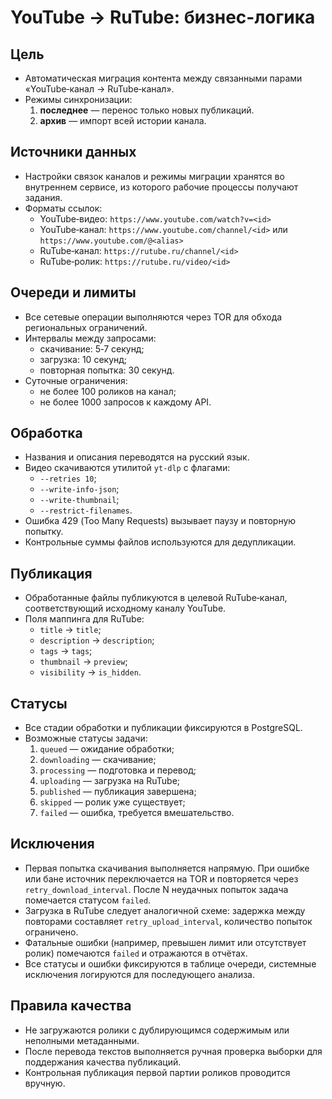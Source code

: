 # YouTube → RuTube: бизнес-логика

## Цель
- Автоматическая миграция контента между связанными парами «YouTube‑канал → RuTube‑канал».
- Режимы синхронизации:
  1. **последнее** — перенос только новых публикаций.
  2. **архив** — импорт всей истории канала.

## Источники данных
- Настройки связок каналов и режимы миграции хранятся во внутреннем сервисе, из которого рабочие процессы получают задания.
- Форматы ссылок:
  - YouTube‑видео: `https://www.youtube.com/watch?v=<id>`
  - YouTube‑канал: `https://www.youtube.com/channel/<id>` или `https://www.youtube.com/@<alias>`
  - RuTube‑канал: `https://rutube.ru/channel/<id>`
  - RuTube‑ролик: `https://rutube.ru/video/<id>`

## Очереди и лимиты
- Все сетевые операции выполняются через TOR для обхода региональных ограничений.
- Интервалы между запросами:
  - скачивание: 5‑7 секунд;
  - загрузка: 10 секунд;
  - повторная попытка: 30 секунд.
- Суточные ограничения:
  - не более 100 роликов на канал;
  - не более 1000 запросов к каждому API.

## Обработка
- Названия и описания переводятся на русский язык.
- Видео скачиваются утилитой `yt-dlp` с флагами:
  - `--retries 10`;
  - `--write-info-json`;
  - `--write-thumbnail`;
  - `--restrict-filenames`.
- Ошибка 429 (Too Many Requests) вызывает паузу и повторную попытку.
- Контрольные суммы файлов используются для дедупликации.

## Публикация
- Обработанные файлы публикуются в целевой RuTube‑канал, соответствующий исходному каналу YouTube.
- Поля маппинга для RuTube:
  - `title` → `title`;
  - `description` → `description`;
  - `tags` → `tags`;
  - `thumbnail` → `preview`;
  - `visibility` → `is_hidden`.

## Статусы
- Все стадии обработки и публикации фиксируются в PostgreSQL.
- Возможные статусы задачи:
  1. `queued` — ожидание обработки;
  2. `downloading` — скачивание;
  3. `processing` — подготовка и перевод;
  4. `uploading` — загрузка на RuTube;
  5. `published` — публикация завершена;
  6. `skipped` — ролик уже существует;
  7. `failed` — ошибка, требуется вмешательство.

## Исключения
- Первая попытка скачивания выполняется напрямую. При ошибке или бане источник переключается на TOR и повторяется через `retry_download_interval`. После N неудачных попыток задача помечается статусом `failed`.
- Загрузка в RuTube следует аналогичной схеме: задержка между повторами составляет `retry_upload_interval`, количество попыток ограничено.
- Фатальные ошибки (например, превышен лимит или отсутствует ролик) помечаются `failed` и отражаются в отчётах.
- Все статусы и ошибки фиксируются в таблице очереди, системные исключения логируются для последующего анализа.

## Правила качества
- Не загружаются ролики с дублирующимся содержимым или неполными метаданными.
- После перевода текстов выполняется ручная проверка выборки для поддержания качества публикаций.
- Контрольная публикация первой партии роликов проводится вручную.
